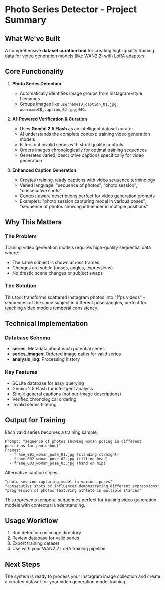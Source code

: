 # Photo Series Detector - Project Summary

## What We've Built

A comprehensive **dataset curation tool** for creating high-quality training data for video generation models (like WAN2.2) with LoRA adapters.

## Core Functionality

1. **Photo Series Detection**
   - Automatically identifies image groups from Instagram-style filenames
   - Groups images like `usernameID_caption_01.jpg`, `usernameID_caption_02.jpg`, etc.

2. **AI-Powered Verification & Curation**
   - Uses **Gemini 2.5 Flash** as an intelligent dataset curator
   - AI understands the complete context: training video generation models
   - Filters out invalid series with strict quality controls
   - Orders images chronologically for optimal training sequences
   - Generates varied, descriptive captions specifically for video generation

3. **Enhanced Caption Generation**
   - Creates training-ready captions with video sequence terminology
   - Varied language: "sequence of photos", "photo session", "consecutive shots"
   - Context-aware descriptions perfect for video generation prompts
   - Examples: "photo session capturing model in various poses", "sequence of photos showing influencer in multiple positions"

## Why This Matters

### The Problem
Training video generation models requires high-quality sequential data where:
- The same subject is shown across frames
- Changes are subtle (poses, angles, expressions)
- No drastic scene changes or subject swaps

### The Solution
This tool transforms scattered Instagram photos into "1fps videos" - sequences of the same subject in different poses/angles, perfect for teaching video models temporal consistency.

## Technical Implementation

### Database Schema
- **series**: Metadata about each potential series
- **series_images**: Ordered image paths for valid series
- **analysis_log**: Processing history

### Key Features
- SQLite database for easy querying
- Gemini 2.5 Flash for intelligent analysis
- Single general captions (not per-image descriptions)
- Verified chronological ordering
- Invalid series filtering

## Output for Training

Each valid series becomes a training sample:
```
Prompt: "sequence of photos showing woman posing in different positions for photoshoot"
Frames: 
  - frame_001_woman_pose_01.jpg (standing straight)
  - frame_002_woman_pose_02.jpg (tilting head)  
  - frame_003_woman_pose_03.jpg (hand on hip)
```

Alternative caption styles:
```
"photo session capturing model in various poses"
"consecutive shots of influencer demonstrating different expressions"
"progression of photos featuring athlete in multiple stances"
```

This represents temporal sequences perfect for training video generation models with contextual understanding.

## Usage Workflow

1. Run detection on image directory
2. Review database for valid series
3. Export training dataset
4. Use with your WAN2.2 LoRA training pipeline

## Next Steps

The system is ready to process your Instagram image collection and create a curated dataset for your video generation model training.